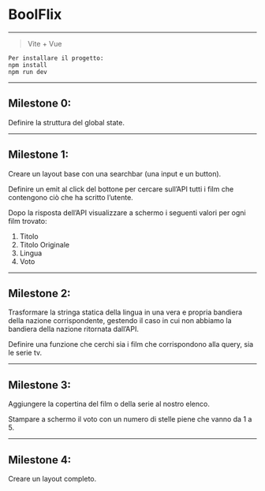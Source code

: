 # BoolFlix
***
>Vite + Vue

```
Per installare il progetto:
npm install
npm run dev
```

***

## Milestone 0:

Definire la struttura del global state.

***
## Milestone 1:

Creare un layout base con una searchbar (una input e un button).

Definire un emit al click del bottone per cercare sull’API tutti i film che contengono ciò che ha scritto l’utente.

Dopo la risposta dell’API visualizzare a schermo i seguenti valori per ogni film trovato:

1.  Titolo
2.  Titolo Originale
3.  Lingua
4.  Voto

***
## Milestone 2:

Trasformare la stringa statica della lingua in una vera e propria bandiera della nazione corrispondente, gestendo il caso in cui non abbiamo la bandiera della nazione ritornata dall’API.

Definire una funzione che cerchi sia i film che corrispondono alla query, sia le serie tv.

***
## Milestone 3:

Aggiungere la copertina del film o della serie al nostro elenco. 

Stampare a schermo il voto con un numero di stelle piene che vanno da 1 a 5.

***
## Milestone 4:

Creare un layout completo.
